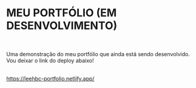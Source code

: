 <h1>MEU PORTFÓLIO (EM DESENVOLVIMENTO)</h1>
<br/>
<p>Uma demonstração do meu portfólio que ainda está sendo desenvolvido. Vou deixar o link do deploy abaixo!</p>
<br/>
<a href="https://leehbc-portfolio.netlify.app/">https://leehbc-portfolio.netlify.app/</a>
